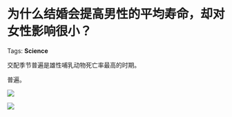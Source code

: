 # 为什么结婚会提高男性的平均寿命，却对女性影响很小？

Tags: **Science**

交配季节普遍是雄性哺乳动物死亡率最高的时期。

普遍。

![](https://pic3.zhimg.com/50/v2-52530620183740a2eca505adbc5c7a6c_hd.jpg?source=1940ef5c)  


![](https://pic1.zhimg.com/50/v2-a30c90f9994db877264c93905da627d1_hd.jpg?source=1940ef5c)

